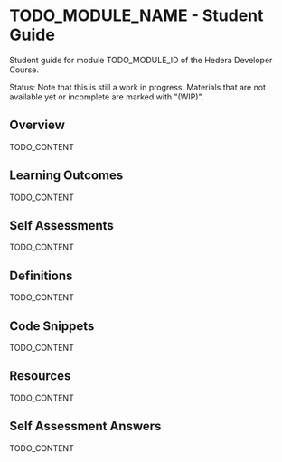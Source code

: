 # TODO_MODULE_NAME - Student Guide

Student guide for module TODO_MODULE_ID of the Hedera Developer Course.

Status: Note that this is still a work in progress.
Materials that are not available yet or incomplete are marked with "(WIP)".

## Overview

TODO_CONTENT

## Learning Outcomes

TODO_CONTENT

## Self Assessments

TODO_CONTENT

## Definitions

TODO_CONTENT

## Code Snippets

TODO_CONTENT

## Resources

TODO_CONTENT

## Self Assessment Answers

TODO_CONTENT
